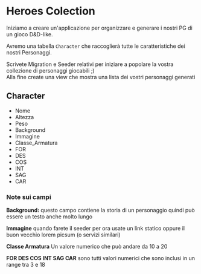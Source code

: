 # Heroes Colection

Iniziamo a creare un'applicazione per organizzare e generare i nostri PG di un gioco D&D-like.

Avremo una tabella `Character` che raccoglierà tutte le caratteristiche dei nostri Personaggi.


Scrivete Migration e Seeder relativi per iniziare a popolare la vostra collezione di personaggi giocabili ;)  
Alla fine create una view che mostra una lista dei vostri personaggi generati

## Character
- Nome
- Altezza 
- Peso
- Background
- Immagine 
- Classe_Armatura
- FOR
- DES
- COS
- INT
- SAG
- CAR


### Note sui campi

**Background:** questo campo contiene la storia di un personaggio quindi può essere un testo anche molto lungo

**Immagine** quando farete il seeder per ora usate un link statico oppure il buon vecchio lorem picsum (o servizi similari)

**Classe Armatura** Un valore numerico che può andare da 10 a 20

**FOR DES COS INT SAG CAR** sono tutti valori numerici che sono inclusi in un range tra 3 e 18

